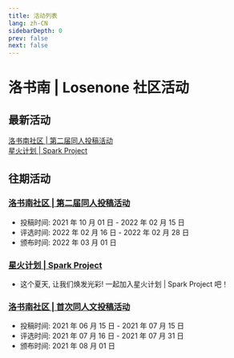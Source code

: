 ```yaml
---
title: 活动列表
lang: zh-CN
sidebarDepth: 0
prev: false
next: false
---
```


# 洛书南 | Losenone 社区活动

## 最新活动

<div class="px-8 py-6 my-6 text-lg text-center text-pink-600 bg-pink-400 border border-pink-400 border-solid rounded-lg bg-opacity-30 dark:text-pink-200 dark:border-pink-400">
<a class="text-pink-600 dark:text-pink-200" href="/2nd-fanwork">洛书南社区 | 第二届同人投稿活动</a>
</div>

<div class="px-8 py-6 my-6 text-lg text-center text-pink-600 bg-pink-400 border border-pink-400 border-solid rounded-lg bg-opacity-30 dark:text-pink-200 dark:border-pink-400">
<a class="text-pink-600 dark:text-pink-200" href="./spark_project.html">星火计划 | Spark Project</a>
</div>

## 往期活动

### [洛书南社区 | 第二届同人投稿活动](./2021.1001-2nd_fanwork.md)

- 投稿时间: 2021 年 10 月 01 日 - 2022 年 02 月 15 日
- 评选时间: 2022 年 02 月 16 日 - 2022 年 02 月 28 日
- 颁布时间: 2022 年 03 月 01 日

### [星火计划 | Spark Project](./spark_project.md)

- 这个夏天, 让我们焕发光彩! 一起加入星火计划 | Spark Project 吧！

### [洛书南社区 | 首次同人文投稿活动](./2021.615-1st_fan_literature.md)

- 投稿时间: 2021 年 06 月 15 日 - 2021 年 07 月 15 日
- 评选时间: 2021 年 07 月 16 日 - 2021 年 07 月 31 日
- 颁布时间: 2021 年 08 月 01 日
